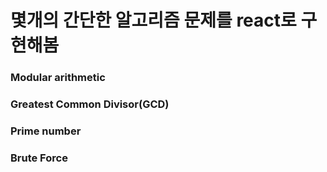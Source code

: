 # 몇개의 간단한 알고리즘 문제를 react로 구현해봄
### Modular arithmetic
### Greatest Common Divisor(GCD)
### Prime number
### Brute Force

